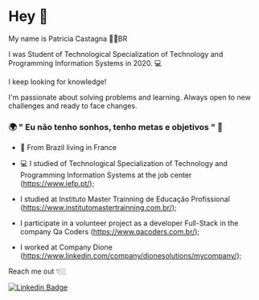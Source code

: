 # Hey 👋

My name is Patricia Castagna 👩🏼‍BR

I was Student of Technological Specialization of Technology and Programming Information Systems in 2020.  💻

I keep looking for knowledge!

I'm passionate about solving problems and learning. Always open to new challenges and ready to face changes.

### 🌍 " Eu não tenho sonhos, tenho metas e objetivos " 🧠

- 📍 From Brazil living in France

- 💻 I studied of Technological Specialization of Technology and Programming Information Systems at the job center (https://www.iefp.pt/);
- I studied at Instituto Master Trainning de Educação Profissional (https://www.institutomastertrainning.com.br/);
- I participate in a volunteer project as a developer Full-Stack in the company Qa Coders (https://www.qacoders.com.br/);
- I worked at Company Dione (https://www.linkedin.com/company/dionesolutions/mycompany/);

Reach me out 👇🏼

 [![Linkedin Badge](https://img.shields.io/badge/-LinkedIn-blue?style=flat-square&logo=Linkedin&logoColor=white&link=https://www.linkedin.com/in/patricia-castagna-b3717272/)](https://www.linkedin.com/in/patricia-castagna-b3717272/)
